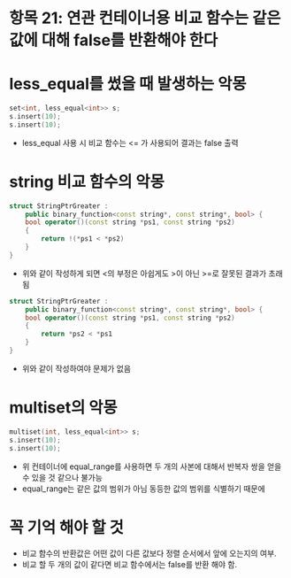 # 항목 21: 연관 컨테이너용 비교 함수는 같은 값에 대해 false를 반환해야 한다

# less_equal를 썼을 때 발생하는 악몽
```cpp
set<int, less_equal<int>> s;
s.insert(10);
s.insert(10);
```
* less_equal 사용 시 비교 함수는 <= 가 사용되어 결과는 false 출력

# string 비교 함수의 악몽
```cpp
struct StringPtrGreater :
    public binary_function<const string*, const string*, bool> {
    bool operator()(const string *ps1, const string *ps2)
    {
        return !(*ps1 < *ps2)
    }
}
```
* 위와 같이 작성하게 되면 <의 부정은 아쉽게도 >이 아닌 >=로 잘못된 결과가 초래됨
```cpp
struct StringPtrGreater :
    public binary_function<const string*, const string*, bool> {
    bool operator()(const string *ps1, const string *ps2)
    {
        return *ps2 < *ps1
    }
}
```
* 위와 같이 작성하여야 문제가 없음

# multiset의 악몽
```cpp
multiset(int, less_equal<int>> s;
s.insert(10);
s.insert(10);
```
* 위 컨테이너에 equal_range를 사용하면 두 개의 사본에 대해서 반복자 쌍을 얻을 수 있을 것 같으나 불가능
* equal_range는 같은 값의 범위가 아님 동등한 값의 범위를 식별하기 때문에

# 꼭 기억 해야 할 것
* 비교 함수의 반환값은 어떤 값이 다른 값보다 정렬 순서에서 앞에 오는지의 여부.
* 비교 할 두 개의 값이 같다면 비교 함수에서는 false를 반환 해야 함.
